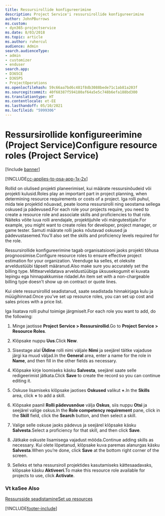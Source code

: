 ```yaml
---
title: Ressursirollide konfigureerimine
description: Project Service'i ressursirollide konfigureerimine
author: JohnPBurrows
ms.custom:
- dyn365-projectservice
ms.date: 8/03/2018
ms.topic: article
ms.author: ruhercul
audience: Admin
search.audienceType:
- admin
- customizer
- enduser
search.app:
- D365CE
- D365PS
- ProjectOperations
ms.openlocfilehash: 59c66aa7bd6c481f8db3088bede71c1ab81a203f
ms.sourcegitcommit: 40f68387f594180af64a5e5c748b6efa188bd300
ms.translationtype: HT
ms.contentlocale: et-EE
ms.lasthandoff: 05/10/2021
ms.locfileid: "5999306"
---
```

# <a name="configure-resource-roles-project-service"></a><span data-ttu-id="1b12b-103">Ressursirollide konfigureerimine (Project Service)</span><span class="sxs-lookup"><span data-stu-id="1b12b-103">Configure resource roles (Project Service)</span></span>

[!include [banner](../includes/psa-now-project-operations.md)]

[!INCLUDE[cc-applies-to-psa-app-1x-2x](../includes/cc-applies-to-psa-app-1x-2x.md)]

<span data-ttu-id="1b12b-104">Rollid on olulised projekti planeerimisel, kui määrate ressursinõudeid või projekti kulusid.</span><span class="sxs-lookup"><span data-stu-id="1b12b-104">Roles play an important part in project planning, when determining resource requirements or costs of a project.</span></span> <span data-ttu-id="1b12b-105">Iga rolli puhul, mida teie projektid nõuavad, peate looma ressursirolli ning seostama sellega oskused ja pädevused.</span><span class="sxs-lookup"><span data-stu-id="1b12b-105">For each role your projects require, you need to create a resource role and associate skills and proficiencies to that role.</span></span> <span data-ttu-id="1b12b-106">Näiteks võite luua rolli arendajale, projektijuhile või mängutestijale.</span><span class="sxs-lookup"><span data-stu-id="1b12b-106">For example, you might want to create roles for developer, project manager, or game tester.</span></span> <span data-ttu-id="1b12b-107">Samuti määrate rolli jaoks nõutavad oskused ja pädevustasemed.</span><span class="sxs-lookup"><span data-stu-id="1b12b-107">You’ll also set the skills and proficiency levels required for the role.</span></span>  
  
 <span data-ttu-id="1b12b-108">Ressursirollide konfigureerimine tagab organisatsiooni jaoks projekti tõhusa prognoosimise.</span><span class="sxs-lookup"><span data-stu-id="1b12b-108">Configure resource roles to ensure effective project estimation for your organization.</span></span>  <span data-ttu-id="1b12b-109">Veenduge ka selles, et oleksite arveldustüübi täpselt määranud.</span><span class="sxs-lookup"><span data-stu-id="1b12b-109">Also make sure you accurately set the billing type.</span></span> <span data-ttu-id="1b12b-110">Mittearveldatava arveldustüübiga üksusekogumit ei kuvata lepingu ega hinnapakkumise ridadel.</span><span class="sxs-lookup"><span data-stu-id="1b12b-110">An item set with a non-chargeable billing type doesn’t show up on contract or quote lines.</span></span>  
  
 <span data-ttu-id="1b12b-111">Kui olete ressursirollid seadistanud, saate seadistada hinnakirjaga kulu ja müügihinnad.</span><span class="sxs-lookup"><span data-stu-id="1b12b-111">Once you’ve set up resource roles, you can set up cost and sales prices with a price list.</span></span>  
  
 <span data-ttu-id="1b12b-112">Iga lisatava rolli puhul toimige järgmiselt.</span><span class="sxs-lookup"><span data-stu-id="1b12b-112">For each role you want to add, do the following:</span></span>  
  
1.  <span data-ttu-id="1b12b-113">Minge jaotisse **Project Service > Ressursirollid**.</span><span class="sxs-lookup"><span data-stu-id="1b12b-113">Go to **Project Service > Resource Roles**.</span></span>  
  
2.  <span data-ttu-id="1b12b-114">Klõpsake nuppu **Uus**.</span><span class="sxs-lookup"><span data-stu-id="1b12b-114">Click **New**.</span></span>  
  
3.  <span data-ttu-id="1b12b-115">Sisestage alal **Üldine** rolli nimi väljale **Nimi** ja seejärel täitke vajaduse järgi ka muud väljad.</span><span class="sxs-lookup"><span data-stu-id="1b12b-115">In the **General** area, enter a name for the role in **Name**, and then fill in the other fields as necessary.</span></span>  
  
4.  <span data-ttu-id="1b12b-116">Klõpsake kirje loomiseks käsku **Salvesta**, seejärel saate selle redigeerimist jätkata.</span><span class="sxs-lookup"><span data-stu-id="1b12b-116">Click **Save** to create the record so you can continue editing it.</span></span>  
  
5.  <span data-ttu-id="1b12b-117">Oskuse lisamiseks klõpsake jaotises **Oskused** valikut **+**.</span><span class="sxs-lookup"><span data-stu-id="1b12b-117">In the **Skills** area, click **+** to add a skill.</span></span>  
  
6.  <span data-ttu-id="1b12b-118">Klõpsake paanil **Rolli pädevusnõue** välja **Oskus**, siis nuppu **Otsi** ja seejärel valige oskus.</span><span class="sxs-lookup"><span data-stu-id="1b12b-118">In the **Role competency requirement** pane, click in the **Skill** field, click the **Search** button, and then select a skill.</span></span>  
  
7.  <span data-ttu-id="1b12b-119">Valige selle oskuse jaoks pädevus ja seejärel klõpsake käsku **Salvesta**.</span><span class="sxs-lookup"><span data-stu-id="1b12b-119">Select a proficiency for that skill, and then click **Save**.</span></span>  
  
8.  <span data-ttu-id="1b12b-120">Jätkake oskuste lisamisega vajadust mööda.</span><span class="sxs-lookup"><span data-stu-id="1b12b-120">Continue adding skills as necessary.</span></span> <span data-ttu-id="1b12b-121">Kui olete lõpetanud, klõpsake kuva paremas alanurgas käsku **Salvesta**.</span><span class="sxs-lookup"><span data-stu-id="1b12b-121">When you’re done, click **Save** at the bottom right corner of the screen.</span></span>  
  
9. <span data-ttu-id="1b12b-122">Selleks et teha ressursiroll projektides kasutamiseks kättesaadavaks, klõpsake käsku **Aktiveeri**.</span><span class="sxs-lookup"><span data-stu-id="1b12b-122">To make this resource role available for projects to use, click **Activate**.</span></span>  
  
### <a name="see-also"></a><span data-ttu-id="1b12b-123">Vt ka</span><span class="sxs-lookup"><span data-stu-id="1b12b-123">See Also</span></span>  
 [<span data-ttu-id="1b12b-124">Ressursside seadistamine</span><span class="sxs-lookup"><span data-stu-id="1b12b-124">Set up resources</span></span>](../psa/set-up-resources.md)


[!INCLUDE[footer-include](../includes/footer-banner.md)]